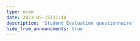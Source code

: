 ```yaml
---
type: exam
date: 2023-05-15T11:40
description: 'Student Evaluation questionnaire'
hide_from_announcments: true
---
```

<!--- 
**Topics:**
1. Topic 1
2. Topic 2
3. Topic 3
--->

